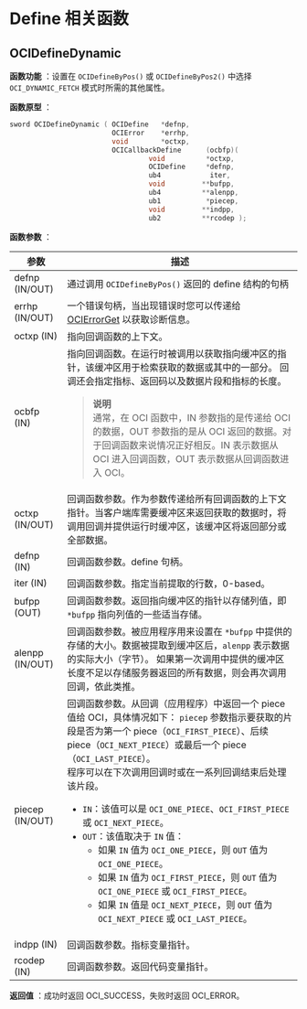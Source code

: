 # Define 相关函数

## OCIDefineDynamic

**函数功能** ：设置在 `OCIDefineByPos()` 或 `OCIDefineByPos2()` 中选择 `OCI_DYNAMIC_FETCH` 模式时所需的其他属性。

**函数原型** ：

```C++
sword OCIDefineDynamic ( OCIDefine   *defnp,
                         OCIError    *errhp,
                         void        *octxp, 
                         OCICallbackDefine      (ocbfp)(
                                  void          *octxp,
                                  OCIDefine     *defnp,
                                  ub4            iter, 
                                  void         **bufpp,
                                  ub4          **alenpp,
                                  ub1           *piecep,
                                  void         **indpp,
                                  ub2          **rcodep );
```

**函数参数** ：

|       参数        |                                                                                                                                                                                                                                                                                                                                                                                          描述                                                                                                                                                                                                                                                                                                                                                                                           |
|-----------------|---------------------------------------------------------------------------------------------------------------------------------------------------------------------------------------------------------------------------------------------------------------------------------------------------------------------------------------------------------------------------------------------------------------------------------------------------------------------------------------------------------------------------------------------------------------------------------------------------------------------------------------------------------------------------------------------------------------------------------------------------------------------------------------|
| defnp (IN/OUT)  | 通过调用 `OCIDefineByPos()` 返回的 define 结构的句柄                                                                                                                                                                                                                                                                                                                                                                                                                                                                                                                                                                                                                                                                                                                                              |
| errhp (IN/OUT)  | 一个错误句柄，当出现错误时您可以传递给 [OCIErrorGet](../5.reference-function/7.miscellaneous-functions.md) 以获取诊断信息。                                                                                                                                                                                                                                                                                                                                                                                                                                                                                                                                                                                                                                                                                                       |
| octxp (IN)      | 指向回调函数的上下文。                                                                                                                                                                                                                                                                                                                                                                                                                                                                                                                                                                                                                                                                                                                                                                           |
| ocbfp (IN)      | 指向回调函数。在运行时被调用以获取指向缓​​冲区的指针，该缓冲区用于检索获取的数据或其中的一部分。 回调还会指定指标、返回码以及数据片段和指标的长度。 <blockquote>**说明** </br> 通常，在 OCI 函数中，IN 参数指的是传递给 OCI 的数据，OUT 参数指的是从 OCI 返回的数据。对于回调函数来说情况正好相反。IN 表示数据从 OCI 进入回调函数，OUT 表示数据从回调函数进入 OCI。   </blockquote>                                                                                                                                                                                                                                                                                                                                                                                                                                                                                                                                  |
| octxp (IN/OUT)  | 回调函数参数。作为参数传递给所有回调函数的上下文指针。当客户端库需要缓冲区来返回获取的数据时，将调用回调并提供运行时缓冲区，该缓冲区将返回部分或全部数据。                                                                                                                                                                                                                                                                                                                                                                                                                                                                                                                                                                                                                                                                                                              |
| defnp (IN)      | 回调函数参数。define 句柄。                                                                                                                                                                                                                                                                                                                                                                                                                                                                                                                                                                                                                                                                                                                                                                     |
| iter (IN)       | 回调函数参数。指定当前提取的行数，0-based。                                                                                                                                                                                                                                                                                                                                                                                                                                                                                                                                                                                                                                                                                                                                                             |
| bufpp (OUT)     | 回调函数参数。返回指向缓冲区的指针以存储列值，即 `*bufpp` 指向列值的一些适当存储。                                                                                                                                                                                                                                                                                                                                                                                                                                                                                                                                                                                                                                                                                                                                        |
| alenpp (IN/OUT) | 回调函数参数。被应用程序用来设置在 `*bufpp` 中提供的存储的大小。数据被提取到缓冲区后，`alenpp` 表示数据的实际大小（字节）。 如果第一次调用中提供的缓冲区长度不足以存储服务器返回的所有数据，则会再次调用回调，依此类推。                                                                                                                                                                                                                                                                                                                                                                                                                                                                                                                                                                                                                                                |
| piecep (IN/OUT) | 回调函数参数。从回调（应用程序）中返回一个 piece 值给 OCI，具体情况如下： `piecep` 参数指示要获取的片段是否为第一个 piece（`OCI_FIRST_PIECE`）、后续 piece（`OCI_NEXT_PIECE`）或最后一个 piece（`OCI_LAST_PIECE`）。</br> 程序可以在下次调用回调时或在一系列回调结束后处理该片段。<ul><li>`IN`：该值可以是 `OCI_ONE_PIECE`、`OCI_FIRST_PIECE` 或 `OCI_NEXT_PIECE`。</li><li> `OUT`：该值取决于 `IN` 值：<ul><li>如果 `IN` 值为 `OCI_ONE_PIECE`，则 `OUT` 值为 `OCI_ONE_PIECE`。</li><li> 如果 `IN` 值为 `OCI_FIRST_PIECE`，则 `OUT` 值为 `OCI_ONE_PIECE` 或 `OCI_FIRST_PIECE`。</li><li> 如果 `IN` 值是 `OCI_NEXT_PIECE`，则 `OUT` 值为 `OCI_NEXT_PIECE` 或 `OCI_LAST_PIECE`。</li></ul> </li></ul>     |
| indpp (IN)      | 回调函数参数。指标变量指针。                                                                                                                                                                                                                                                                                                                                                                                                                                                                                                                                                                                                                                                                                                                                                                        |
| rcodep (IN)     | 回调函数参数。返回代码变量指针。                                                                                                                                                                                                                                                                                                                                                                                                                                                                                                                                                                                                                                                                                                                                                                      |

**返回值** ：成功时返回 OCI_SUCCESS，失败时返回 OCI_ERROR。
